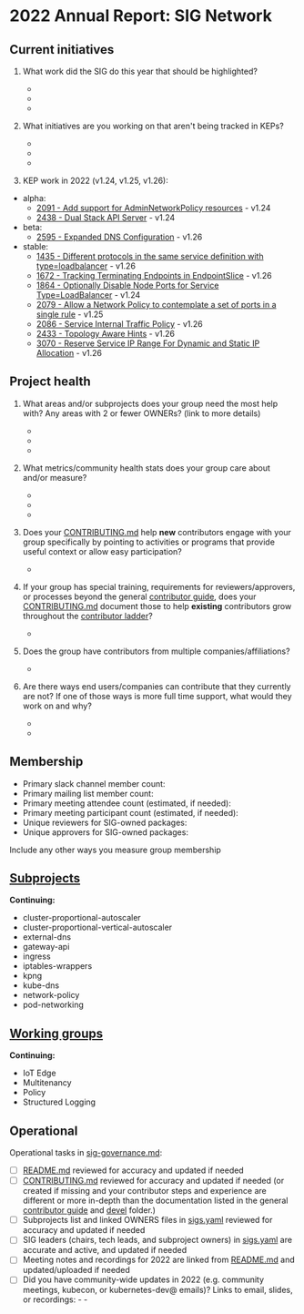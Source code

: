 # 2022 Annual Report: SIG Network

## Current initiatives

1. What work did the SIG do this year that should be highlighted?

   -
   -
   -

2. What initiatives are you working on that aren't being tracked in KEPs?

   -
   -
   -



3. KEP work in 2022 (v1.24, v1.25, v1.26):
  - alpha:
    - [2091 - Add support for AdminNetworkPolicy resources](https://github.com/kubernetes/enhancements/tree/master/keps/sig-network/2091-admin-network-policy) - v1.24
    - [2438 - Dual Stack API Server](https://github.com/kubernetes/enhancements/tree/master/keps/sig-network/2438-dual-stack-apiserver) - v1.24
  - beta:
    - [2595 - Expanded DNS Configuration](https://github.com/kubernetes/enhancements/tree/master/keps/sig-network/2595-expanded-dns-config) - v1.26
  - stable:
    - [1435 - Different protocols in the same service definition with type=loadbalancer](https://github.com/kubernetes/enhancements/tree/master/keps/sig-network/1435-mixed-protocol-lb) - v1.26
    - [1672 - Tracking Terminating Endpoints in EndpointSlice](https://github.com/kubernetes/enhancements/tree/master/keps/sig-network/1672-tracking-terminating-endpoints) - v1.26
    - [1864 - Optionally Disable Node Ports for Service Type=LoadBalancer](https://github.com/kubernetes/enhancements/tree/master/keps/sig-network/1864-disable-lb-node-ports) - v1.24
    - [2079 - Allow a Network Policy to contemplate a set of ports in a single rule](https://github.com/kubernetes/enhancements/tree/master/keps/sig-network/2079-network-policy-port-range) - v1.25
    - [2086 - Service Internal Traffic Policy](https://github.com/kubernetes/enhancements/tree/master/keps/sig-network/2086-service-internal-traffic-policy) - v1.26
    - [2433 - Topology Aware Hints](https://github.com/kubernetes/enhancements/tree/master/keps/sig-network/2433-topology-aware-hints) - v1.26
    - [3070 - Reserve Service IP Range For Dynamic and Static IP Allocation](https://github.com/kubernetes/enhancements/tree/master/keps/sig-network/3070-reserved-service-ip-range) - v1.26


## Project health

1. What areas and/or subprojects does your group need the most help with?
   Any areas with 2 or fewer OWNERs? (link to more details)

   -
   -
   -

2. What metrics/community health stats does your group care about and/or measure?

   -
   -
   -

3. Does your [CONTRIBUTING.md] help **new** contributors engage with your group specifically by pointing
   to activities or programs that provide useful context or allow easy participation?

   -

4. If your group has special training, requirements for reviewers/approvers, or processes beyond the general [contributor guide],
   does your [CONTRIBUTING.md] document those to help **existing** contributors grow throughout the [contributor ladder]?

   -

5. Does the group have contributors from multiple companies/affiliations?

   -

6. Are there ways end users/companies can contribute that they currently are not?
   If one of those ways is more full time support, what would they work on and why?

   -
   -

## Membership

- Primary slack channel member count:
- Primary mailing list member count:
- Primary meeting attendee count (estimated, if needed):
- Primary meeting participant count (estimated, if needed):
- Unique reviewers for SIG-owned packages: <!-- in future, this will be generated from OWNERS files referenced from subprojects, expanded with OWNERS_ALIASES files -->
- Unique approvers for SIG-owned packages: <!-- in future, this will be generated from OWNERS files referenced from subprojects, expanded with OWNERS_ALIASES files -->

Include any other ways you measure group membership

## [Subprojects](https://git.k8s.io/community/sig-network#subprojects)



**Continuing:**

  - cluster-proportional-autoscaler
  - cluster-proportional-vertical-autoscaler
  - external-dns
  - gateway-api
  - ingress
  - iptables-wrappers
  - kpng
  - kube-dns
  - network-policy
  - pod-networking


## [Working groups](https://git.k8s.io/community/sig-network#working-groups)


**Continuing:**

 - IoT Edge
 - Multitenancy
 - Policy
 - Structured Logging

## Operational

Operational tasks in [sig-governance.md]:

- [ ] [README.md] reviewed for accuracy and updated if needed
- [ ] [CONTRIBUTING.md] reviewed for accuracy and updated if needed
      (or created if missing and your contributor steps and experience are different or more
      in-depth than the documentation listed in the general [contributor guide] and [devel] folder.)
- [ ] Subprojects list and linked OWNERS files in [sigs.yaml] reviewed for accuracy and updated if needed
- [ ] SIG leaders (chairs, tech leads, and subproject owners) in [sigs.yaml] are accurate and active, and updated if needed
- [ ] Meeting notes and recordings for 2022 are linked from [README.md] and updated/uploaded if needed
- [ ] Did you have community-wide updates in 2022 (e.g. community meetings, kubecon, or kubernetes-dev@ emails)? Links to email, slides, or recordings:
      -
      -

[CONTRIBUTING.md]: https://git.k8s.io/community/sig-network/CONTRIBUTING.md
[contributor ladder]: https://git.k8s.io/community/community-membership.md
[sig-governance.md]: https://git.k8s.io/community/committee-steering/governance/sig-governance.md
[README.md]: https://git.k8s.io/community/sig-network/README.md
[sigs.yaml]: https://git.k8s.io/community/sigs.yaml
[contributor guide]: https://git.k8s.io/community/contributors/guide/README.md
[devel]: https://git.k8s.io/community/contributors/devel/README.md
